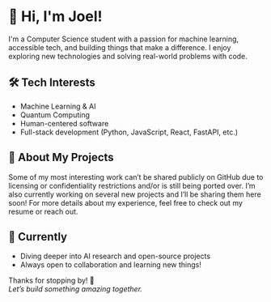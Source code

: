 # 👋 Hi, I'm Joel!

I'm a Computer Science student with a passion for machine learning, accessible tech, and building things that make a difference. I enjoy exploring new technologies and solving real-world problems with code.

## 🛠️ Tech Interests

- Machine Learning & AI
- Quantum Computing
- Human-centered software
- Full-stack development (Python, JavaScript, React, FastAPI, etc.)

## 📂 About My Projects

Some of my most interesting work can’t be shared publicly on GitHub due to licensing or confidentiality restrictions and/or is still being ported over. I’m also currently working on several new projects and I’ll be sharing them here soon! For more details about my experience, feel free to check out my resume or reach out.

## 🌱 Currently

- Diving deeper into AI research and open-source projects
- Always open to collaboration and learning new things!

Thanks for stopping by! 🚀  
*Let’s build something amazing together.*
